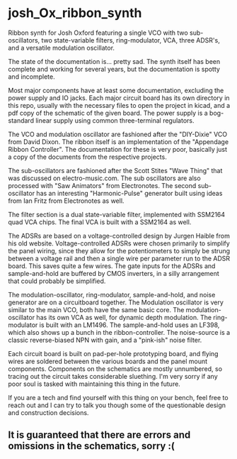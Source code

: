 # josh_Ox_ribbon_synth
Ribbon synth for Josh Oxford featuring a single VCO with two sub-oscillators, two state-variable filters, ring-modulator, VCA, three ADSR's, and a versatile modulation oscillator.

The state of the documentation is... pretty sad. The synth itself has been complete and working for several years, but the documentation is spotty and incomplete.

Most major components have at least some documentation, excluding the power supply and IO jacks. Each major circuit board has its own directory in this repo, usually with the necessary files to open the project in kicad, and a pdf copy of the schematic of the given board. The power supply is a bog-standard linear supply using common three-terminal regulators.

The VCO and modulation oscillator are fashioned after the "DIY-Dixie" VCO from David Dixon. The ribbon itself is an implementation of the "Appendage Ribbon Controller". The documentation for these is very poor, basically just a copy of the documents from the respective projects.

The sub-oscillators are fashioned after the Scott Stites "Wave Thing" that was discussed on electro-music.com. The sub oscillators are also processed with "Saw Animators" from Electronotes. The second sub-oscillator has an interesting "Harmonic-Pulse" generator built using ideas from Ian Fritz from Electronotes as well.

The filter section is a dual state-variable filter, implemented with SSM2164 quad VCA chips. The final VCA is built with a SSM2164 as well.

The ADSRs are based on a voltage-controlled design by Jurgen Haible from his old website. Voltage-controlled ADSRs were chosen primarily to simplify the panel wiring, since they allow for the potentiometers to simply be strung between a voltage rail and then a single wire per parameter run to the ADSR board. This saves quite a few wires. The gate inputs for the ADSRs and sample-and-hold are buffered by CMOS inverters, in a silly arrangement that could probably be simplified.

The modulation-oscillator, ring-modulator, sample-and-hold, and noise generator are on a circuitboard together. The Modulation oscillator is very similar to the main VCO, both have the same basic core. The modulation-oscillator has its own VCA as well, for dynamic depth modulation. The ring-modulator is built with an LM1496. The sample-and-hold uses an LF398, which also shows up a bunch in the ribbon-controller. The noise-source is a classic reverse-biased NPN with gain, and a "pink-ish" noise filter. 

Each circuit board is built on pad-per-hole prototyping board, and flying wires are soldered between the various boards and the panel mount components. Components on the schematics are mostly unnumbered, so tracing out the circuit takes considerable sluething. I'm very sorry if any poor soul is tasked with maintaining this thing in the future.

If you are a tech and find yourself with this thing on your bench, feel free to reach out and I can try to talk you though some of the questionable design and construction decisions.

## It is guaranteed that there are errors and omissions in the schematics, sorry :(
